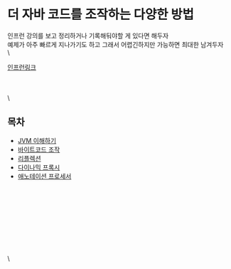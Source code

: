 # 더 자바 코드를 조작하는 다양한 방법

인프런 강의를 보고 정리하거나 기록해둬야할 게 있다면 해두자\
예제가 아주 빠르게 지나가기도 하고 그래서 어렵긴하지만 가능하면 최대한 남겨두자\
\


[인프런링크](https://www.inflearn.com/course/the-java-code-manipulation/dashboard)\
\
\
\
\


## 목차

* [JVM 이해하기](JVM\_이해하기.md)
* [바이트코드 조작](바이트코드조작.md)
* [리플렉션](리플렉션.md)
* [다이나믹 프록시](다이나믹프록시.md)
* [애노테이션 프로세서](애노테이션\_프로세서.md)

\
\
\
\
\
\
\
\
\
\
